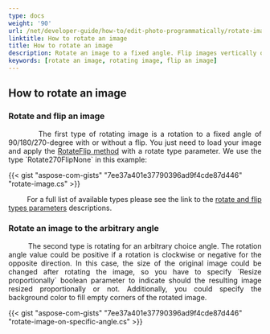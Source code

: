 ```yaml
---
type: docs
weight: '90'
url: /net/developer-guide/how-to/edit-photo-programmatically/rotate-image
linktitle: How to rotate an image
title: How to rotate an image
description: Rotate an image to a fixed angle. Flip images vertically or horizontally. Rotate photos to a selected angle.
keywords: [rotate an image, rotating image, flip an image]
---
```


## How to rotate an image

### Rotate and flip an image

<p align='justify'>
&nbsp;&nbsp;&nbsp;&nbsp;&nbsp;&nbsp;&nbsp;&nbsp;
The first type of rotating image is a rotation to a fixed angle of 90/180/270-degree with or without a flip. You just need to load your image and apply the <a href="https://reference.aspose.com/imaging/net/aspose.imaging/image/rotateflip/">RotateFlip method</a> with a rotate type parameter. We use the type `Rotate270FlipNone` in this example:
</p>

{{< gist "aspose-com-gists" "7ee37a401e37790396ad9f4cde87d446" "rotate-image.cs" >}}

<p align='justify'>
&nbsp;&nbsp;&nbsp;&nbsp;&nbsp;&nbsp;&nbsp;&nbsp;
For a full list of available types please see the link to the <a href="https://reference.aspose.com/imaging/net/aspose.imaging/rotatefliptype/">rotate and flip types parameters</a> descriptions.
</p>

### Rotate an image to the arbitrary angle

<p align='justify'>
&nbsp;&nbsp;&nbsp;&nbsp;&nbsp;&nbsp;&nbsp;&nbsp;
The second type is rotating for an arbitrary choice angle. The rotation angle value could be positive if a rotation is clockwise or negative for the opposite direction. In this case, the size of the original image could be changed after rotating the image, so you have to specify `Resize proportionally` boolean parameter to indicate should the resulting image resized proportionally or not. Additionally, you could specify the background color to fill empty corners of the rotated image.
</p>

{{< gist "aspose-com-gists" "7ee37a401e37790396ad9f4cde87d446" "rotate-image-on-specific-angle.cs" >}}
